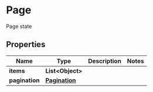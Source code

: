 

# Page

Page state

## Properties

| Name | Type | Description | Notes |
|------------ | ------------- | ------------- | -------------|
|**items** | **List&lt;Object&gt;** |  |  |
|**pagination** | [**Pagination**](Pagination.md) |  |  |




